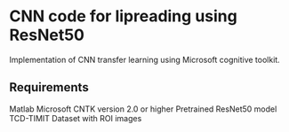 # CNN code for lipreading using ResNet50
Implementation of CNN transfer learning using Microsoft cognitive toolkit.
## Requirements
Matlab 
Microsoft CNTK version 2.0 or higher
Pretrained ResNet50 model
TCD-TIMIT Dataset with ROI images
